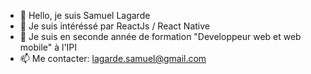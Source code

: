 - 👋 Hello, je suis Samuel Lagarde
- 👀 Je suis intéréssé par ReactJs / React Native
- 🌱 Je suis en seconde année de formation "Developpeur web et web mobile" à l'IPI
- 📫 Me contacter: lagarde.samuel@gmail.com

<!---
Samuel-lgd/Samuel-lgd is a ✨ special ✨ repository because its `README.md` (this file) appears on your GitHub profile.
You can click the Preview link to take a look at your changes.
--->
